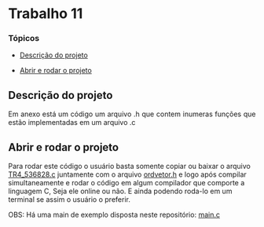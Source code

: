 # Trabalho 11
### Tópicos 

- [Descrição do projeto](#descrição-do-projeto)

- [Abrir e rodar o projeto](#abrir-e-rodar-o-projeto)


## Descrição do projeto 

<p align="justify">
Em anexo está um código um arquivo .h que contem inumeras funções que estão implementadas em um
arquivo .c
</p>

## Abrir e rodar o projeto

Para rodar este código o usuário basta somente copiar ou baixar o arquivo [TR4_536828.c](https://github.com/MarllonVinicius0/Trabalho11/blob/main/TR4_536828.c) juntamente com o arquivo [ordvetor.h](https://github.com/MarllonVinicius0/Trabalho11/blob/main/ordvetor.h) e logo após compilar simultaneamente e rodar o código em algum compilador que comporte a linguagem C, Seja ele online ou não. E ainda podendo roda-lo em um terminal se assim o usuário o preferir. 

OBS: Há uma main de exemplo disposta neste repositório: [main.c](https://github.com/MarllonVinicius0/Trabalho11/blob/main/main.c)

